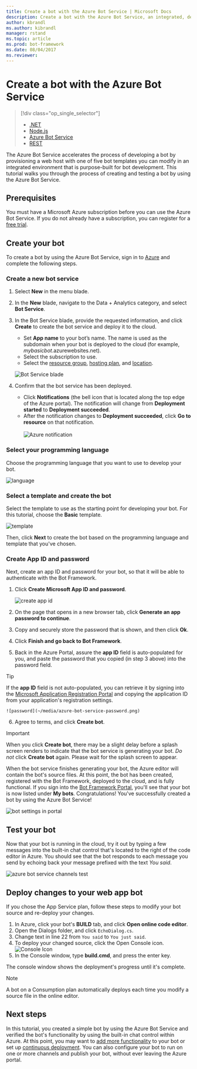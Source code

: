 ```yaml
---
title: Create a bot with the Azure Bot Service | Microsoft Docs
description: Create a bot with the Azure Bot Service, an integrated, dedicated bot development environment.
author: kbrandl
ms.author: kibrandl
manager: rstand
ms.topic: article
ms.prod: bot-framework
ms.date: 08/04/2017
ms.reviewer: 
---
```

# Create a bot with the Azure Bot Service
> [!div class="op_single_selector"]
> - [.NET](~/dotnet/bot-builder-dotnet-quickstart.md)
> - [Node.js](~/nodejs/bot-builder-nodejs-quickstart.md)
> - [Azure Bot Service](azure-bot-service-quickstart.md)
> - [REST](rest-api/bot-framework-rest-connector-quickstart.md)

The Azure Bot Service accelerates the process of developing a bot 
by provisioning a web host with one of five bot templates you can modify in 
an integrated environment that is purpose-built for bot development. 
This tutorial walks you through the process of creating and testing a bot by using the Azure Bot Service.

## Prerequisites

You must have a Microsoft Azure subscription before you can use the Azure Bot Service. 
If you do not already have a subscription, you can register for a <a href="https://azure.microsoft.com/en-us/free/" target="_blank">free trial</a>.

## Create your bot

To create a bot by using the Azure Bot Service, 
sign in to <a href="https://portal.azure.com" target="_blank">Azure</a> and complete the following steps. 

### Create a new bot service

1. Select **New** in the menu blade. 

2. In the **New** blade, navigate to the Data + Analytics category, and select **Bot Service**. 

3. In the Bot Service blade, provide the requested information, and click **Create** to create the bot service and deploy it to the cloud. 

    - Set **App name** to your bot’s name. The name is used as the subdomain when your bot is deployed to the cloud (for example, *mybasicbot*.azurewebsites.net). 
    - Select the subscription to use.  
    - Select the <a href="https://azure.microsoft.com/en-us/documentation/articles/resource-group-overview/" target="_blank">resource group</a>, [hosting plan](azure-bot-service-hosting-plan.md), and <a href="https://azure.microsoft.com/en-us/regions/" target="_blank">location</a>.<br/>  

    ![Bot Service blade](~/media/azure-bot-service-create-bot.png)

4. Confirm that the bot service has been deployed.
    - Click **Notifications** (the bell icon that is located along the top edge of the Azure portal). The notification will change from **Deployment started** to **Deployment succeeded**. 
    - After the notification changes to **Deployment succeeded**, click **Go to resource** on that notification.<br/><br/>
    ![Azure notification](~/media/azure-bot-service-first-bot-notification.png)


### Select your programming language 

Choose the programming language that you want to use to develop your bot.  

![language](~/media/azure-bot-service-coding-language.png)  

### Select a template and create the bot

Select the template to use as the starting point for developing your bot. 
For this tutorial, choose the **Basic** template. 

![template](~/media/azure-bot-service-template.png)  

Then, click **Next** to create the bot based on the programming language and template that you've chosen. 

### Create App ID and password  

Next, create an app ID and password for your bot, so that it will be able to authenticate with the Bot Framework.

1. Click **Create Microsoft App ID and password**.  

    ![create app id](~/media/azure-bot-service-create-app-id.png)  

2. On the page that opens in a new browser tab, click **Generate an app password to continue**.

3. Copy and securely store the password that is shown, and then click **Ok**.

4. Click **Finish and go back to Bot Framework**.

5. Back in the Azure Portal, assure the **app ID** field is auto-populated for you, and paste the password that you copied (in step 3 above) into the password field.
> [!TIP]
> If the **app ID** field is not auto-populated, you can retrieve it by signing into the 
> <a href="https://apps.dev.microsoft.com" target="_blank">Microsoft Application Registration Portal</a> 
> and copying the application ID from your application's registration settings.

    ![password](~/media/azure-bot-service-password.png)  

6. Agree to terms, and click **Create bot**.

> [!IMPORTANT]
> When you click **Create bot**, there may be a slight delay before a splash screen renders to indicate that the bot service is generating your bot. *Do not* click **Create bot** again. Please wait for the splash screen to appear.

When the bot service finishes generating your bot, the Azure editor will contain the bot's source files. 
At this point, the bot has been created, registered with the Bot Framework, deployed to the cloud, and is fully functional. 
If you sign into the <a href="https://dev.botframework.com" target="_blank">Bot Framework Portal</a>, 
you'll see that your bot is now listed under **My bots**. 
Congratulations! You've successfully created a bot by using the Azure Bot Service! 

![bot settings in portal](~/media/azure-bot-service-bf-portal.png)


## Test your bot

Now that your bot is running in the cloud, try it out by typing a few messages into the built-in chat control 
that's located to the right of the code editor in Azure. 
You should see that the bot responds to each message you send by echoing back your message prefixed with the text *You said*. 

![azure bot service channels test](~/media/azure-bot-service-editor.png)  


## Deploy changes to your web app bot

If you chose the App Service plan, follow these steps to modify your bot source and re-deploy your changes.

1. In Azure, click your bot's **BUILD** tab, and click **Open online code editor**.
2. Open the Dialogs folder, and click `EchoDialog.cs`.
3. Change text in line 22 from `You said` to `You just said`.
4. To deploy your changed source, click the Open Console icon.  
    ![Console Icon](~/media/azure-bot-service-console-icon.png)
2. In the Console window, type **build.cmd**, and press the enter key.

The console window shows the deployment's progress until it's complete.

  
> [!NOTE]
> A bot on a Consumption plan automatically deploys each time you modify a source file in the online editor.

## Next steps

In this tutorial, you created a simple bot by using the Azure Bot Service 
and verified the bot's functionality by using the built-in chat control within Azure. 
At this point, you may want to [add more functionality](bot-design-principles.md) to your bot or set up [continuous deployment](azure-bot-service-continuous-deployment.md). 
You can also configure your bot to run on one or more channels and publish your bot, without ever leaving 
the Azure portal. 




